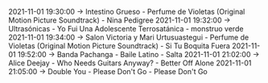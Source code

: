 2021-11-01 19:30:00 -> Intestino Grueso - Perfume de Violetas (Original Motion Picture Soundtrack) - Nina Pedigree
2021-11-01 19:32:00 -> Ultrasónicas - Yo Fui Una Adolescente Terrosatánica - monstruo verde
2021-11-01 19:34:00 -> Salon Victoria y Mari Urtusuastegui - Perfume de Violetas (Original Motion Picture Soundtrack) - Si Tu Boquita Fuera
2021-11-01 19:52:00 -> Banda Pachanga - Baile Latino - Salta
2021-11-01 21:02:00 -> Alice Deejay - Who Needs Guitars Anyway? - Better Off Alone
2021-11-01 21:05:00 -> Double You - Please Don't Go - Please Don't Go
